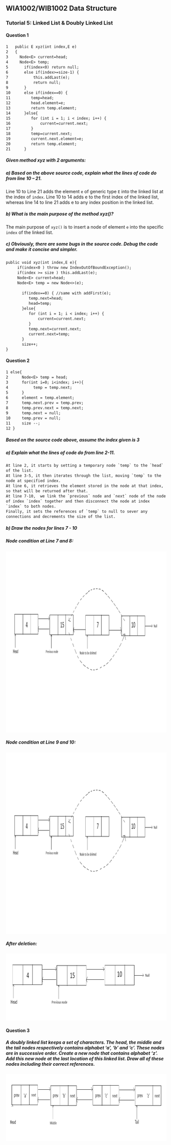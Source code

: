 ## WIA1002/WIB1002 Data Structure
### Tutorial 5: Linked List & Doubly Linked List

#### Question 1
```plaintext
1   public E xyz(int index,E e)
2   {
3     Node<E> current=head;
4     Node<E> temp;
5       if(index<0) return null;
6       else if(index>=size-1) {
7           this.addLast(e);
8           return null;
9       }
10      else if(index==0) {
11         temp=head;
12         head.element=e;
13         return temp.element;
14      }else{
15         for (int i = 1; i < index; i++) {
16             current=current.next;
17         }
18         temp=current.next;
19         current.next.element=e;
20         return temp.element;
21      }
```

##### Given method xyz with 2 arguments:
##### a) Based on the above source code, explain what the lines of code do from line 10 – 21.

Line 10 to Line 21 adds the element `e` of generic type `E` into the linked list at the index of `index`. Line 10 to 14 adds e to the first index of the linked list, whereas line 14 to line 21 adds e to any index position in the linked list.


##### b) What is the main purpose of the method xyz()?

The main purpose of `xyz()` is to insert a node of element `e` into the specific `index` of the linked list.

##### c) Obviously, there are some bugs in the source code. Debug the code and make it concise and simpler. 
```plaintext
public void xyz(int index,E e){
     if(index<0 ) throw new IndexOutOfBoundException();
     if(index >= size ) this.addLast(e);
     Node<E> current=head;
     Node<E> temp = new Node<>(e);

       if(index==0) { //same with addFirst(e);
          temp.next=head;
          head=temp;
       }else{
          for (int i = 1; i < index; i++) {
              current=current.next;
          }
          temp.next=current.next;
          current.next=temp;
       }
       size++;
}
```

#### Question 2
```plaintext
1 else{
2      Node<E> temp = head;
3      for(int i=0; i<index; i++){
4           temp = temp.next;
5      }
6      element = temp.element;
7      temp.next.prev = temp.prev;
8      temp.prev.next = temp.next;
9      temp.next = null;
10     temp.prev = null;
11     size --;
12 }
```

##### Based on the source code above, assume the index given is 3
##### a) Explain what the lines of code do from line 2-11.
```plaintext
At line 2, it starts by setting a temporary node `temp` to the `head` of the list.
At line 3-5, it then iterates through the list, moving `temp` to the node at specified index.
At line 6, it retrieves the element stored in the node at that index, so that will be returned after that.
At line 7-10,  we link the `previous` node and `next` node of the node of index `index` together and then disconnect the node at index `index` to both nodes.
Finally, it sets the references of `temp` to null to sever any connections and decrements the size of the list.
```

##### b) Draw the nodes for lines 7 - 10 
##### Node condition at Line 7 and 8:
<p align="center">
<img src="Tutorial5_q2.png" alt="New Link" width="1101" height="567">
</p>

##### Node condition at Line 9 and 10:
<p align="center">
<img src="Tutorial5_q2b.png" alt="disconnect" width="1101" height="567">
</p>

##### After deletion: 
<p align="center">
<img src="Tutorial5_q2c.png" alt="Final" width="877" height="209">
</p>

#### Question 3
##### A doubly linked list keeps a set of characters. The head, the middle and the tail nodes respectively contains alphabet ‘a’, ‘b’ and ‘c’. These nodes are in successive order. Create a new node that contains alphabet ‘z’. Add this new node at the last location of this linked list. Draw all of these nodes including their correct references. 
<p align="center">
<img src="Tutorial5_q3.png" alt="Final" width="877" height="209">
</p>
